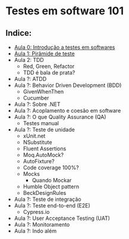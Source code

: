 # Testes em software 101

## Indice:
* [Aula 0: Introdução a testes em softwares](Aula_0.md)
* [Aula 1: Pirâmide de teste](Aula_1_piramide.md)
* Aula 2: TDD
  * Red, Green, Refactor
  * TDD é bala de prata?
* Aula ?: ATDD
* Aula ?: Behavior Driven Development (BDD)
  * GivenWhenThen
  * Cucumber
* Aula ?: Sobre .NET
* Aula ?: Acoplamento e coesão em software
* Aula ?: O que Quality Assurance (QA)
  * Testes manual
* Aula ?: Teste de unidade
  * xUnit.net
  * NSubstitute
  * Fluent Assertions
  * Moq.AutoMock?
  * AutoFixture?
  * Code coverage 100%?
  * Mocks
    * Quando Mockar
   * Humble Object pattern
   * BeckDesignRules
* Aula ?: Teste de integração
* Aula ?: Teste end-to-end (E2E)
  * Cypress.io
* Aula ?: User Acceptance Testing (UAT)
*  Aula ?: Monitoramento
*  Aula ?: Indo além
